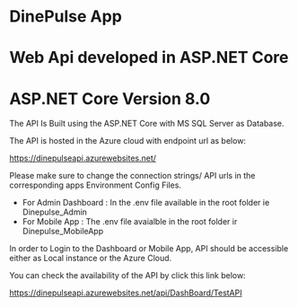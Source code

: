 # DinePulse App

# Web Api developed in ASP.NET Core

# ASP.NET Core Version 8.0

The API Is Built using the ASP.NET Core with MS SQL Server as Database.

The API is hosted in the Azure cloud with endpoint url as below:

https://dinepulseapi.azurewebsites.net/

Please make sure to change the connection strings/ API urls in the corresponding apps Environment Config Files.

- For Admin Dashboard : In the .env file available in the root folder ie Dinepulse_Admin
- For Mobile App : The .env file avaialble in the root folder ir Dinepulse_MobileApp

In order to Login to the Dashboard or Mobile App, API should be accessible either as Local instance or the  Azure Cloud.

You can check the availability of the API by click this link below: 

https://dinepulseapi.azurewebsites.net/api/DashBoard/TestAPI

 
